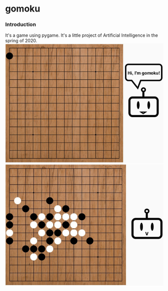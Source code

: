 # gomoku
### Introduction
It's a game using pygame. It's a little project of Artificial 
Intelligence in the spring of 2020.
![](https://github.com/willshen0159/gomoku/blob/master/ss1.png)
![](https://github.com/willshen0159/gomoku/blob/master/ss2.png)
